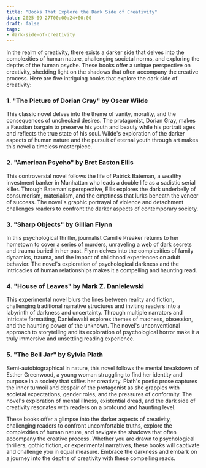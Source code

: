 ```yaml
---
title: "Books That Explore the Dark Side of Creativity"
date: 2025-09-27T00:00:24+00:00
draft: false
tags: 
- dark-side-of-creativity
---
```


In the realm of creativity, there exists a darker side that delves into the complexities of human nature, challenging societal norms, and exploring the depths of the human psyche. These books offer a unique perspective on creativity, shedding light on the shadows that often accompany the creative process. Here are five intriguing books that explore the dark side of creativity:

### 1. "The Picture of Dorian Gray" by Oscar Wilde

This classic novel delves into the theme of vanity, morality, and the consequences of unchecked desires. The protagonist, Dorian Gray, makes a Faustian bargain to preserve his youth and beauty while his portrait ages and reflects the true state of his soul. Wilde's exploration of the darker aspects of human nature and the pursuit of eternal youth through art makes this novel a timeless masterpiece.

### 2. "American Psycho" by Bret Easton Ellis

This controversial novel follows the life of Patrick Bateman, a wealthy investment banker in Manhattan who leads a double life as a sadistic serial killer. Through Bateman's perspective, Ellis explores the dark underbelly of consumerism, materialism, and the emptiness that lurks beneath the veneer of success. The novel's graphic portrayal of violence and detachment challenges readers to confront the darker aspects of contemporary society.

### 3. "Sharp Objects" by Gillian Flynn

In this psychological thriller, journalist Camille Preaker returns to her hometown to cover a series of murders, unraveling a web of dark secrets and trauma buried in her past. Flynn delves into the complexities of family dynamics, trauma, and the impact of childhood experiences on adult behavior. The novel's exploration of psychological darkness and the intricacies of human relationships makes it a compelling and haunting read.

### 4. "House of Leaves" by Mark Z. Danielewski

This experimental novel blurs the lines between reality and fiction, challenging traditional narrative structures and inviting readers into a labyrinth of darkness and uncertainty. Through multiple narrators and intricate formatting, Danielewski explores themes of madness, obsession, and the haunting power of the unknown. The novel's unconventional approach to storytelling and its exploration of psychological horror make it a truly immersive and unsettling reading experience.

### 5. "The Bell Jar" by Sylvia Plath

Semi-autobiographical in nature, this novel follows the mental breakdown of Esther Greenwood, a young woman struggling to find her identity and purpose in a society that stifles her creativity. Plath's poetic prose captures the inner turmoil and despair of the protagonist as she grapples with societal expectations, gender roles, and the pressures of conformity. The novel's exploration of mental illness, existential dread, and the dark side of creativity resonates with readers on a profound and haunting level.

These books offer a glimpse into the darker aspects of creativity, challenging readers to confront uncomfortable truths, explore the complexities of human nature, and navigate the shadows that often accompany the creative process. Whether you are drawn to psychological thrillers, gothic fiction, or experimental narratives, these books will captivate and challenge you in equal measure. Embrace the darkness and embark on a journey into the depths of creativity with these compelling reads.